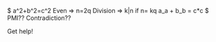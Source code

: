 $
a^2+b^2=c^2
Even     => n=2q
Division => k|n if n= kq
a_a + b_b = c\*c
$
PMI??
Contradiction??

Get help!
